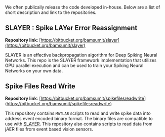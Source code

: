 <!--
.. title: Code
.. slug: code
.. date: 2019-01-22 18:53:37 UTC+08:00
.. tags: 
.. category: 
.. link: 
.. description: 
.. type: text
-->

We often publically release the code developed in-house. 
Below are a list of short description and link to the repositories.

## SLAYER : Spike LAYer Error Reassignment ##
__Repository link__: [https://bitbucket.org/bamsumit/slayer](https://bitbucket.org/bamsumit/slayer)

SLAYER is an effective backpropagation algorithm for Deep Spiking Neural Networks.
This repo is the SLAYER framework implementation that utilizes GPU parallel execution and 
can be used to train your Spiking Neural Networks on your own data.

## Spike Files Read Write ##
__Repository link__: [https://bitbucket.org/bamsumit/spikefilesreadwrite](https://bitbucket.org/bamsumit/spikefilesreadwrite)

This repository contains `MATLAB` scripts to read and write spike data into address event encoded binary format.
The binary files are compatible to use with [SLAYER](#slayer:-spike-layer-error-reassignment).
This repository also contains scripts to read data from jAER files from event based vision sensors.
